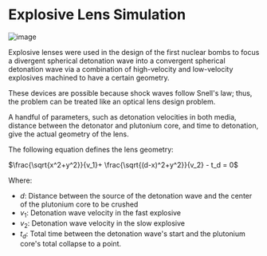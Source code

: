 # Explosive Lens Simulation
![image](https://github.com/Turtlely/explosive-lens/blob/35c43d232c9f097b058987cb74f7898e3fc7b425/display.gif)

Explosive lenses were used in the design of the first nuclear bombs to focus a divergent spherical detonation wave into a convergent spherical detonation wave via a combination of high-velocity and low-velocity explosives machined to have a certain geometry.

These devices are possible because shock waves follow Snell's law; thus, the problem can be treated like an optical lens design problem.

A handful of parameters, such as detonation velocities in both media, distance between the detonator and plutonium core, and time to detonation, give the actual geometry of the lens. 

The following equation defines the lens geometry:

$\frac{\sqrt{x^2+y^2}}{v_1}+ \frac{\sqrt{(d-x)^2+y^2}}{v_2} - t_d = 0$

Where:
- $d$: Distance between the source of the detonation wave and the center of the plutonium core to be crushed
- $v_1$: Detonation wave velocity in the fast explosive
- $v_2$: Detonation wave velocity in the slow explosive
- $t_d$: Total time between the detonation wave's start and the plutonium core's total collapse to a point.
